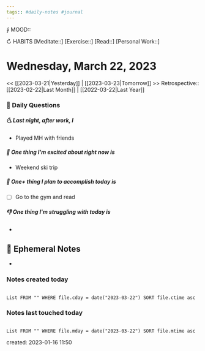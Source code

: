 ```yaml
---
tags:: #daily-notes #journal
---
```


⨑ MOOD::

↻ HABITS
[Meditate::]
[Exercise::]
[Read::]
[Personal Work::]

# Wednesday, March 22, 2023

<< [[2023-03-21|Yesterday]] | [[2023-03-23|Tomorrow]] >>
Retrospective:: [[2023-02-22|Last Month]] | [[2022-03-22|Last Year]]

### 📅 Daily Questions

##### 🌜 Last night, after work, I

- Played MH with friends

##### 🙌 One thing I'm excited about right now is

- Weekend ski trip

##### 🚀 One+ thing I plan to accomplish today is

- [ ] Go to the gym and read

##### 👎 One thing I'm struggling with today is

-

## 📝 Ephemeral Notes

- 

### Notes created today

```dataview

List FROM "" WHERE file.cday = date("2023-03-22") SORT file.ctime asc

```

### Notes last touched today

```dataview

List FROM "" WHERE file.mday = date("2023-03-22") SORT file.mtime asc

```

created: 2023-01-16 11:50
